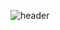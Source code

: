 ![header](https://capsule-render.vercel.app/api?type=wave&color=auto&height=300&section=header&text=nohsihyun's%20GitHub&fontSize=90)

